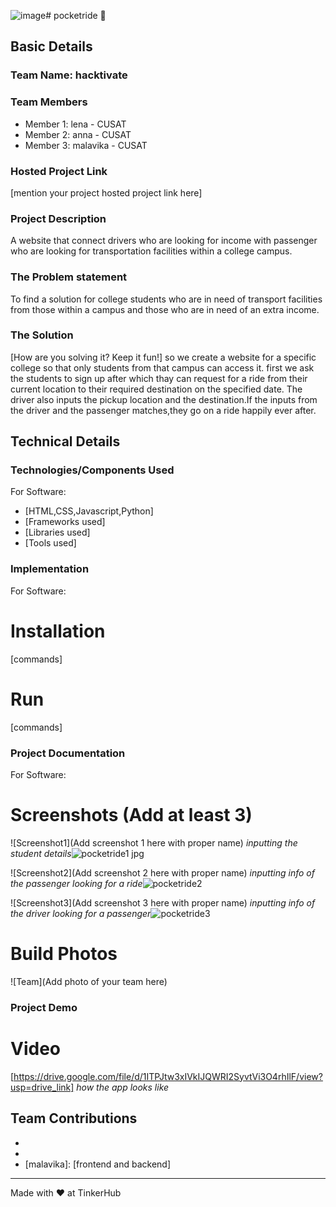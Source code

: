 ![image](https://github.com/user-attachments/assets/710e4e26-6a63-4542-ac81-c56ab23d6bad)# pocketride 🎯


## Basic Details 
### Team Name: hacktivate


### Team Members
- Member 1: lena - CUSAT
- Member 2: anna - CUSAT
- Member 3: malavika - CUSAT

### Hosted Project Link
[mention your project hosted project link here]

### Project Description
A website that connect drivers who are looking for income with passenger who are looking for transportation facilities within a college campus.

### The Problem statement
To find a solution for college students who are in need of transport facilities from those within a  campus and those who are in need of an extra income.

### The Solution
[How are you solving it? Keep it fun!]
so we create a website for a specific college so that only students from that campus can access it. first we ask the students to sign up after which thay can request for a ride from their current location to their required destination on the specified date. The driver also inputs the pickup location and the destination.If the inputs from the driver and the passenger matches,they go on a ride happily ever after.

## Technical Details
### Technologies/Components Used
For Software:
- [HTML,CSS,Javascript,Python]
- [Frameworks used]
- [Libraries used]
- [Tools used]


### Implementation
For Software: 
# Installation
[commands]

# Run
[commands]

### Project Documentation
For Software:

# Screenshots (Add at least 3)


![Screenshot1](Add screenshot 1 here with proper name)
*inputting the student details*![pocketride1 jpg](https://github.com/user-attachments/assets/7f4201d4-3859-4f2f-93bf-7f3b21a2c4d2)


![Screenshot2](Add screenshot 2 here with proper name)
*inputting info of the passenger looking for a ride*![pocketride2](https://github.com/user-attachments/assets/4726c20e-5911-42bf-8b65-8e4458fceeb1)


![Screenshot3](Add screenshot 3 here with proper name)
*inputting info of the driver looking for a passenger*![pocketride3](https://github.com/user-attachments/assets/78dbb438-6c3e-4682-93f2-650ffc5be9aa)



# Build Photos
![Team](Add photo of your team here)





### Project Demo
# Video
[https://drive.google.com/file/d/1ITPJtw3xIVkIJQWRI2SyvtVi3O4rhIlF/view?usp=drive_link]
*how the app looks like*



## Team Contributions
- [anna]: [frontend]
- [lena]: [backend]
- [malavika]: [frontend and backend]

---
Made with ❤️ at TinkerHub
